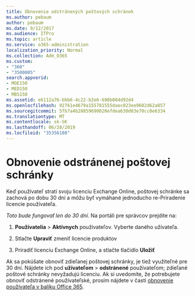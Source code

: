 ```yaml
---
title: Obnovenie odstránených poštových schránok
ms.author: pebaum
author: pebaum
ms.date: 9/12/2017
ms.audience: ITPro
ms.topic: article
ms.service: o365-administration
localization_priority: Normal
ms.collection: Adm_O365
ms.custom:
- "360"
- "3500005"
search.appverid:
- MOE150
- MED150
- MBS150
ms.assetid: e6112a76-bbb6-4c22-b2e6-690b004d92d4
ms.openlocfilehash: 92761e4679a155781555daec023ee9602d62a857
ms.sourcegitcommit: 5fb7a4b28859690020efdea630d03e70cc0e6334
ms.translationtype: MT
ms.contentlocale: sk-SK
ms.lasthandoff: 06/28/2019
ms.locfileid: "35356108"
---
```

# <a name="restore-a-deleted-mailbox"></a>Obnovenie odstránenej poštovej schránky

Keď používateľ stratí svoju licenciu Exchange Online, poštovej schránke sa zachová po dobu 30 dní a môžu byť vymáhané jednoducho re-Priradenie licencie používateľa.
  
 *Toto bude fungovať len do 30 dní.*  Na portáli pre správcov prejdite na:
  
1. **Používatelia** \> **Aktívnych** používateľov. Vyberte daného užívateľa.

2. Stlačte **Upraviť** zmeniť licencie produktov

3. Priradiť licenciu Exchange Online, a stlačte tlačidlo **Uložiť**

Ak sa pokúšate obnoviť zdieľanej poštovej schránky, je tiež využiteľné pre 30 dní. Nájdete ich pod **užívateľom** \> **odstránené** používateľom; zdieľané poštové schránky nevyžadujú licenciu. Ak si uvedomíte, že potrebujete obnoviť odstránené používateľské, prosím nájdete v časti [obnovenie používateľa v balíku Office 365](https://docs.microsoft.com/en-us/office365/admin/add-users/restore-user).
  